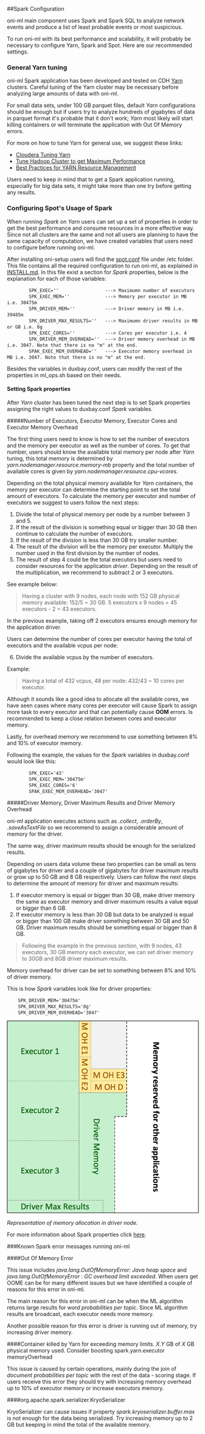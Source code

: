 ##Spark Configuration

oni-ml main component uses Spark and Spark SQL to analyze network events and produce a list of least probable events
or most suspicious. 

To run oni-ml with its best performance and scalability, it will probably be necessary to configure Yarn, Spark and Spot. Here are our recommended settings.  

### General Yarn tuning

oni-ml Spark application has been developed and tested on CDH [Yarn](http://spark.apache.org/docs/latest/running-on-yarn.html) 
clusters. Careful tuning of the Yarn cluster may be necessary before analyzing large amounts of data with oni-ml.

For small data sets, under 100 GB parquet files, default _Yarn_ configurations should be enough
but if users try to analyze hundreds of gigabytes of data in parquet format it's probable that it don't work; _Yarn_ most likely will start killing
 containers or will terminate the application with Out Of Memory errors.

For more on how to tune Yarn for general use, we suggest these links:

- [Cloudera Tuning Yarn](https://www.cloudera.com/documentation/enterprise/5-6-x/topics/cdh_ig_yarn_tuning.html)
- [Tune Hadoop Cluster to get Maximum Performance](http://crazyadmins.com/tag/tuning-yarn-to-get-maximum-performance)
- [Best Practices for YARN Resource Management](https://www.mapr.com/blog/best-practices-yarn-resource-management)

Users need to keep in mind that to get a Spark application running, especially for big data sets, it might take more than
one try before getting any results.

### Configuring Spot's Usage of Spark

When running _Spark_ on _Yarn_ users can set up a set of properties in order to get the best performance and consume resources in a more
effective way. Since not all clusters are the same and not all users are planning to have the same capacity of computation, we have created
variables that users need to configure before running oni-ml.

After installing oni-setup users will find the [spot.conf](https://github.com/Open-Network-Insight/open-network-insight/blob/spot/spot-setup/spot.conf) 
file under /etc folder. This file contains all the required configuration to run oni-ml, as explained in [INSTALL.md](https://github.com/Open-Network-Insight/oni-ml/blob/master/INSTALL.md). In this
file exist a section for _Spark_ properties, below is the explanation for each of those variables:

            SPK_EXEC=''                 ---> Maximumn number of executors
            SPK_EXEC_MEM=''             ---> Memory per executor in MB i.e. 30475m
            SPK_DRIVER_MEM=''           ---> Driver memory in MB i.e. 39485m
            SPK_DRIVER_MAX_RESULTS=''   ---> Maximumn driver results in MB or GB i.e. 8g
            SPK_EXEC_CORES=''           ---> Cores per executor i.e. 4
            SPK_DRIVER_MEM_OVERHEAD=''  ---> Driver memory overhead in MB i.e. 3047. Note that there is no "m" at the end.
            SPAK_EXEC_MEM_OVERHEAD=''   ---> Executor memory overhead in MB i.e. 3047. Note that there is no "m" at the end.
       
Besides the variables in duxbay.conf, users can modify the rest of the properties in ml_ops.sh based on their needs.
 
#### Setting Spark properties
 
 After _Yarn_ cluster has been tuned the next step is to set Spark properties assigning the right values to duxbay.conf _Spark_
 variables. 
  
#####Number of Executors, Executor Memory, Executor Cores and Executor Memory Overhead
 
The first thing users need to know is how to set the number of executors and the memory per executor as well as the number of cores.
To get that number, users should know the available total memory per node after _Yarn_ tuning, this total memory is determined by _yarn.nodemanager.resource.memory-mb_ 
property and the total number of available cores is given by _yarn.nodemanager.resource.cpu-vcores_.
 
Depending on the total physical memory available for _Yarn_ containers, the memory per executor can determine the 
starting point to set the total amount of executors. To calculate the memory per executor and number of executors we suggest to
users follow the next steps:
 
 1. Divide the total of physical memory per node by a number between 3 and 5.
 2. If the result of the division is something equal or bigger than 30 GB then continue to calculate the number of executors.
 3. If the result of the division is less than 30 GB try smaller number.
 4. The result of the division will be the memory per executor. Multiply the number used in the first division by the number of nodes.
 5. The result of step 4 could be the total executors but users need to consider resources for the application _driver_. Depending on the 
 result of the multiplication, we recommend to subtract 2 or 3 executors. 
  
 See example below: 
  
 >Having a cluster with 9 nodes, each node with 152 GB physical memory available: 152/5 ~ 30 GB. 
 5 executors x 9 nodes = 45 executors - 2 = 43 executors. 

In the previous example, taking off 2 executors ensures enough memory for the application driver.

Users can determine the number of cores per executor having the total of executors and the
available vcpus per node:
 
 6. Divide the available vcpus by the number of executors.
 
 Example:
 
 >Having a total of 432 vcpus, 48 per node: 432/43 ~ 10 cores per executor. 
 
Although it sounds like a good idea to allocate all the available cores, we have seen cases where many cores 
per executor will cause Spark to assign more task to every executor and that can potentially cause **OOM** errors. 
Is recommended to keep a close relation between cores and executor memory. 
 
Lastly, for overhead memory we recommend to use something between 8% and 10% of executor memory.
 
Following the example, the values for the _Spark_ variables in duxbay.conf would look like this:
 
            SPK_EXEC='43'
            SPK_EXEC_MEM='30475m'
            SPK_EXEC_CORES='6'
            SPAK_EXEC_MEM_OVERHEAD='3047'
 
#####Driver Memory, Driver Maximum Results and Driver Memory Overhead
 
 oni-ml application executes actions such as _.collect_, _.orderBy_, _.saveAsTextFile_ so we recommend to assign a 
 considerable amount of memory for the driver. 
 
 The same way, driver maximum results should be enough for the serialized results.
 
 Depending on users data volume these two properties can be small as tens of gigabytes for driver and a couple of gigabytes for 
 driver maximum results or grow up to 50 GB and 8 GB respectively. Users can follow the next steps to determine the amount of memory
 for driver and maximum results:
 
1. If executor memory is equal or bigger than 30 GB, make driver memory the same as executor memory and driver maximum results
a value equal or bigger than 6 GB.
2. If executor memory is less than 30 GB but data to be analyzed is equal or bigger than 100 GB make driver something between 30 GB
and 50 GB. Driver maximum results should be something equal or bigger than 8 GB. 
 
 >Following the example in the previous section, with 9 nodes, 43 executors, 30 GB memory each executor, we can set driver memory
 to 30GB and 8GB driver maximum results.
 
 Memory overhead for driver can be set to something between 8% and 10% of driver memory.
 
 This is how _Spark_ variables look like for driver properties:
 
        SPK_DRIVER_MEM='30475m'
        SPK_DRIVER_MAX_RESULTS='8g'
        SPK_DRIVER_MEM_OVERHEAD='3047'
        
 ![DriverMemory](https://raw.githubusercontent.com/Open-Network-Insight/oni-docs/master/images/Driver%20Memory.png)
 
 _Representation of memory allocation in driver node._
 
 
 For more information about Spark properties click [here](http://spark.apache.org/docs/latest/configuration.html).
 
###Known Spark error messages running oni-ml
 
####Out Of Memory Error
 
This issue includes _java.lang.OutOfMemoryError: Java heap space_ and _java.lang.OutOfMemoryError : GC overhead limit exceeded_.
When users get OOME can be for many different issues but we have identified a couple of reasons for this
error in oni-ml. 

The main reason for this error in oni-ml can be when the ML algorithm returns large results for _word probabilities per topic_.
Since ML algorithm results are broadcast, each executor needs more memory.

Another possible reason for this error is driver is running out of memory, try increasing driver memory.

####Container killed by Yarn for exceeding memory limits. _X.Y_ GB of _X_ GB physical memory used. Consider boosting spark.yarn.executor memoryOverhead

This issue is caused by certain operations, mainly during the join of _document probabilities per topic_ with the rest of 
the data - scoring stage. If users receive this error they should try with increasing memory overhead up to 10% of executor memory
or increase executors memory.

####org.apache.spark.serializer.KryoSerializer 

KryoSerializer can cause issues if property _spark.kryoserializer.buffer.max_ is not enough for the data being serialized.
Try increasing memory up to 2 GB but keeping in mind the total of the available memory.

 
